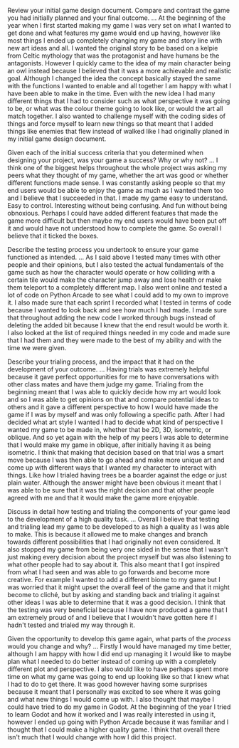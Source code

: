  Review your initial game design document. Compare and contrast the game you had initially planned and your final outcome. 
... 
At the beginning of the year when I first started making my game I was very set on what I wanted to get done and what features my game would end up having, however like most things I ended up completely changing my game and story line with new art ideas and all. I wanted the original story to be based on a kelpie from Celtic mythology that was the protagonist and have humans be the antagonists. However I quickly came to the idea of my main character being an owl instead because I believed that it was a more achievable and realistic goal. Although I changed the idea the concept basically stayed the same with the functions I wanted to enable and all together I am happy with what I have been able to make in the time.  Even with the new idea I had many different things that I had to consider such as what perspective it was going to be, or what was the colour theme going to look like, or would the art all match together. I also wanted to challenge myself with the coding sides of things and force myself to learn new things so that meant that I added things like enemies that flew instead of walked like I had originally planed in my initial game design document.

Given each of the initial success criteria that you determined when designing your project, was your game a success? Why or why not? 
...
I think one of the biggest helps throughout the whole project was asking my peers what they thought of my game, whether the art was good or whether different functions made sense. I was constantly asking people so that my end users would be able to enjoy the game as much as I wanted them too and I believe that I succeeded in that. I made my game easy to understand. Easy to control. Interesting without being confusing. And fun without being obnoxious. Perhaps I could have added different features that made the game more difficult but then maybe my end users would have been put off it and would have not understood how to complete the game. So overall I believe that it ticked the boxes.

Describe the testing process you undertook to ensure your game functioned as intended. 
...
As I said above I tested many times with other people and their opinions, but I also tested the actual fundamentals of the game such as how the character would operate or how colliding with a certain tile would make the character jump away and lose health or make them teleport to a completely different map. I also went online and tested a lot of code on Python Arcade to see what I could add to my own to improve it. I also made sure that each sprint I recorded what I tested in terms of code because I wanted to look back and see how much I had made. I made sure that throughout adding the new code I worked through bugs instead of deleting the added bit because I knew that the end result would be worth it. I also looked at the list of required things needed in my code and made sure that I had them and they were made to the best of my ability and with the time we were given.

Describe your trialing process, and the impact that it had on the development of your outcome. 
... 
Having trials was extremely helpful because it gave perfect opportunities for me to have conversations with other class mates and have them judge my game. Trialing from the beginning meant that I was able to quickly decide how my art would look and so I was able to get opinions on that and compare potential ideas to others and it gave a different perspective to how I would have made the game if I was by myself and was only following a specific path. After I had decided what art style I wanted I had to decide what kind of perspective I wanted my game to be made in, whether that be 2D, 3D, isometric, or oblique. And so yet again with the help of my peers I was able to determine that I would make my game in oblique, after initially having it as being isometric. I think that making that decision based on that trial was a smart move because I was then able to go ahead and make more unique art and come up with different ways that I wanted my character to interact with things. Like how I trialed having trees be a boarder against the edge or just plain water. Although the answer might have been obvious it meant that I was able to be sure that it was the right decision and that other people agreed with me and that it would make the game more enjoyable.

Discuss in detail how testing and trialing the components of your game lead to the development of a high quality task. 
... 
Overall I believe that testing and trialing lead my game to be developed to as high a quality as I was able to make. This is because it allowed me to make changes and branch towards different possibilities that I had originally not even considered. It also stopped my game from being very one sided in the sense that I wasn't just making every decision about the project myself but was also listening to what other people had to say about it. This also meant that I got inspired from what I had seen and was able to go forwards and become more creative. For example I wanted to add a different biome to my game but I was worried that it might upset the overall feel of the game and that it might become to cliché, but by asking and standing back and trialing it against other ideas I was able to determine that it was a good decision. I think that the testing was very  beneficial because I have now produced a game that I am extremely proud of and I believe that I wouldn't have gotten here if I hadn't tested and trialed my way through it. 

Given the opportunity to develop this game again, what parts of the *process* would you change and why?
... 
Firstly I would have managed my time better, although I am happy with how I did end up managing it I would like to maybe plan what I needed to do better instead of coming up with a completely different plot and perspective. I also would like to have perhaps spent more time on what my game was going to end up looking like so that I knew what I had to do to get there. It was good however having some surprises because it meant that I personally was excited to see  where it was going and what new things I would come up with. I also thought that maybe I could have tried to do my game in Godot. At the beginning of the year I tried to learn Godot and how it worked and I was really interested in using it, however I ended up going with Python Arcade because it was familiar and I thought that I could make a higher quality game. I think that overall there isn't much that I would change with how I did this project. 
